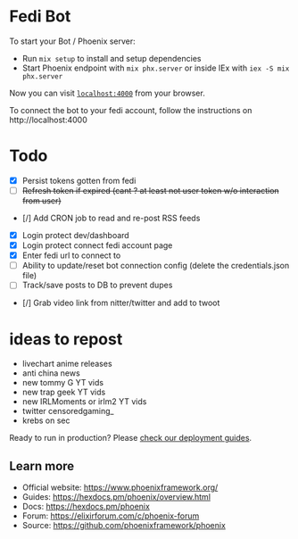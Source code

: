 # Fedi Bot

To start your Bot / Phoenix server:

  * Run `mix setup` to install and setup dependencies
  * Start Phoenix endpoint with `mix phx.server` or inside IEx with `iex -S mix phx.server`

Now you can visit [`localhost:4000`](http://localhost:4000) from your browser.

To connect the bot to your fedi account, follow the instructions on http://localhost:4000


# Todo 

- [x] Persist tokens gotten from fedi
- [ ] ~~Refresh token if expired (cant ? at least not user token w/o interaction from user)~~
- [/] Add CRON job to read and re-post RSS feeds
- [x] Login protect dev/dashboard 
- [x] Login protect connect fedi account page
- [x] Enter fedi url to connect to 
- [ ] Ability to update/reset bot connection config (delete the credentials.json file)
- [ ] Track/save posts to DB to prevent dupes
- [/] Grab video link from nitter/twitter and add to twoot 

# ideas to repost

- livechart anime releases
- anti china news 
- new tommy G YT vids
- new trap geek YT vids
- new IRLMoments or irlm2 YT vids
- twitter censoredgaming_
- krebs on sec

Ready to run in production? Please [check our deployment guides](https://hexdocs.pm/phoenix/deployment.html).
## Learn more

  * Official website: https://www.phoenixframework.org/
  * Guides: https://hexdocs.pm/phoenix/overview.html
  * Docs: https://hexdocs.pm/phoenix
  * Forum: https://elixirforum.com/c/phoenix-forum
  * Source: https://github.com/phoenixframework/phoenix


